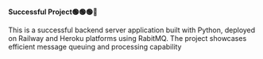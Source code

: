 ****Successful Project🟢🟢🟢💯****


This is a successful backend server application built with Python, deployed on Railway and Heroku platforms using RabitMQ. The project showcases efficient message queuing and processing capability 
